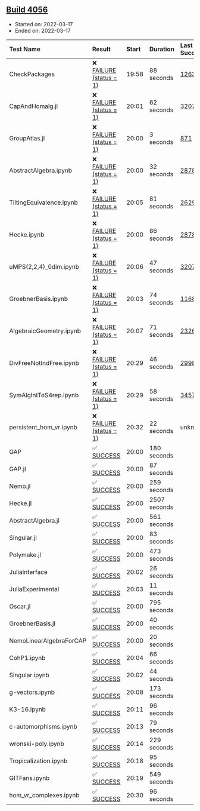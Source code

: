 ## [Build 4056](https://oscarci.mathematik.uni-kl.de/job/oscar-stable/4056/)

* Started on: 2022-03-17
* Ended on: 2022-03-17

| Test Name    | Result | Start | Duration | Last Success | First Failure |
|:-------------|:-------|:------|:---------|:-------------|:--------------|
| CheckPackages | ❌ [FAILURE (status = 1)](https://oscarci.mathematik.uni-kl.de/job/oscar-stable/4056/artifact/logs/build-4056/CheckPackages.log) | 19:58 | 88 seconds | [1263](https://oscarci.mathematik.uni-kl.de/job/oscar-stable/1263/) | [1264](https://oscarci.mathematik.uni-kl.de/job/oscar-stable/1264/) |
| CapAndHomalg.jl | ❌ [FAILURE (status = 1)](https://oscarci.mathematik.uni-kl.de/job/oscar-stable/4056/artifact/logs/build-4056/CapAndHomalg.jl.log) | 20:01 | 62 seconds | [3207](https://oscarci.mathematik.uni-kl.de/job/oscar-stable/3207/) | [3208](https://oscarci.mathematik.uni-kl.de/job/oscar-stable/3208/) |
| GroupAtlas.jl | ❌ [FAILURE (status = 1)](https://oscarci.mathematik.uni-kl.de/job/oscar-stable/4056/artifact/logs/build-4056/GroupAtlas.jl.log) | 20:00 | 3 seconds | [871](https://oscarci.mathematik.uni-kl.de/job/oscar-stable/871/) | [872](https://oscarci.mathematik.uni-kl.de/job/oscar-stable/872/) |
| AbstractAlgebra.ipynb | ❌ [FAILURE (status = 1)](https://oscarci.mathematik.uni-kl.de/job/oscar-stable/4056/artifact/logs/build-4056/AbstractAlgebra.ipynb.log) | 20:00 | 32 seconds | [2878](https://oscarci.mathematik.uni-kl.de/job/oscar-stable/2878/) | [2879](https://oscarci.mathematik.uni-kl.de/job/oscar-stable/2879/) |
| TiltingEquivalence.ipynb | ❌ [FAILURE (status = 1)](https://oscarci.mathematik.uni-kl.de/job/oscar-stable/4056/artifact/logs/build-4056/TiltingEquivalence.ipynb.log) | 20:05 | 81 seconds | [2629](https://oscarci.mathematik.uni-kl.de/job/oscar-stable/2629/) | [2630](https://oscarci.mathematik.uni-kl.de/job/oscar-stable/2630/) |
| Hecke.ipynb | ❌ [FAILURE (status = 1)](https://oscarci.mathematik.uni-kl.de/job/oscar-stable/4056/artifact/logs/build-4056/Hecke.ipynb.log) | 20:00 | 86 seconds | [2878](https://oscarci.mathematik.uni-kl.de/job/oscar-stable/2878/) | [2879](https://oscarci.mathematik.uni-kl.de/job/oscar-stable/2879/) |
| uMPS(2,2,4)_0dim.ipynb | ❌ [FAILURE (status = 1)](https://oscarci.mathematik.uni-kl.de/job/oscar-stable/4056/artifact/logs/build-4056/uMPS-2-2-4-_0dim.ipynb.log) | 20:06 | 47 seconds | [3207](https://oscarci.mathematik.uni-kl.de/job/oscar-stable/3207/) | [3208](https://oscarci.mathematik.uni-kl.de/job/oscar-stable/3208/) |
| GroebnerBasis.ipynb | ❌ [FAILURE (status = 1)](https://oscarci.mathematik.uni-kl.de/job/oscar-stable/4056/artifact/logs/build-4056/GroebnerBasis.ipynb.log) | 20:03 | 74 seconds | [1168](https://oscarci.mathematik.uni-kl.de/job/oscar-stable/1168/) | [1169](https://oscarci.mathematik.uni-kl.de/job/oscar-stable/1169/) |
| AlgebraicGeometry.ipynb | ❌ [FAILURE (status = 1)](https://oscarci.mathematik.uni-kl.de/job/oscar-stable/4056/artifact/logs/build-4056/AlgebraicGeometry.ipynb.log) | 20:07 | 71 seconds | [2326](https://oscarci.mathematik.uni-kl.de/job/oscar-stable/2326/) | [2327](https://oscarci.mathematik.uni-kl.de/job/oscar-stable/2327/) |
| DivFreeNotIndFree.ipynb | ❌ [FAILURE (status = 1)](https://oscarci.mathematik.uni-kl.de/job/oscar-stable/4056/artifact/logs/build-4056/DivFreeNotIndFree.ipynb.log) | 20:29 | 46 seconds | [2998](https://oscarci.mathematik.uni-kl.de/job/oscar-stable/2998/) | [2999](https://oscarci.mathematik.uni-kl.de/job/oscar-stable/2999/) |
| SymAlgIntToS4rep.ipynb | ❌ [FAILURE (status = 1)](https://oscarci.mathematik.uni-kl.de/job/oscar-stable/4056/artifact/logs/build-4056/SymAlgIntToS4rep.ipynb.log) | 20:29 | 58 seconds | [3457](https://oscarci.mathematik.uni-kl.de/job/oscar-stable/3457/) | [3458](https://oscarci.mathematik.uni-kl.de/job/oscar-stable/3458/) |
| persistent_hom_vr.ipynb | ❌ [FAILURE (status = 1)](https://oscarci.mathematik.uni-kl.de/job/oscar-stable/4056/artifact/logs/build-4056/persistent_hom_vr.ipynb.log) | 20:32 | 22 seconds | unknown | unknown |
| GAP | ✅ [SUCCESS](https://oscarci.mathematik.uni-kl.de/job/oscar-stable/4056/artifact/logs/build-4056/GAP.log) | 20:00 | 180 seconds |  |  |
| GAP.jl | ✅ [SUCCESS](https://oscarci.mathematik.uni-kl.de/job/oscar-stable/4056/artifact/logs/build-4056/GAP.jl.log) | 20:00 | 87 seconds |  |  |
| Nemo.jl | ✅ [SUCCESS](https://oscarci.mathematik.uni-kl.de/job/oscar-stable/4056/artifact/logs/build-4056/Nemo.jl.log) | 20:00 | 259 seconds |  |  |
| Hecke.jl | ✅ [SUCCESS](https://oscarci.mathematik.uni-kl.de/job/oscar-stable/4056/artifact/logs/build-4056/Hecke.jl.log) | 20:00 | 2507 seconds |  |  |
| AbstractAlgebra.jl | ✅ [SUCCESS](https://oscarci.mathematik.uni-kl.de/job/oscar-stable/4056/artifact/logs/build-4056/AbstractAlgebra.jl.log) | 20:00 | 561 seconds |  |  |
| Singular.jl | ✅ [SUCCESS](https://oscarci.mathematik.uni-kl.de/job/oscar-stable/4056/artifact/logs/build-4056/Singular.jl.log) | 20:00 | 83 seconds |  |  |
| Polymake.jl | ✅ [SUCCESS](https://oscarci.mathematik.uni-kl.de/job/oscar-stable/4056/artifact/logs/build-4056/Polymake.jl.log) | 20:00 | 473 seconds |  |  |
| JuliaInterface | ✅ [SUCCESS](https://oscarci.mathematik.uni-kl.de/job/oscar-stable/4056/artifact/logs/build-4056/JuliaInterface.log) | 20:02 | 26 seconds |  |  |
| JuliaExperimental | ✅ [SUCCESS](https://oscarci.mathematik.uni-kl.de/job/oscar-stable/4056/artifact/logs/build-4056/JuliaExperimental.log) | 20:03 | 11 seconds |  |  |
| Oscar.jl | ✅ [SUCCESS](https://oscarci.mathematik.uni-kl.de/job/oscar-stable/4056/artifact/logs/build-4056/Oscar.jl.log) | 20:00 | 795 seconds |  |  |
| GroebnerBasis.jl | ✅ [SUCCESS](https://oscarci.mathematik.uni-kl.de/job/oscar-stable/4056/artifact/logs/build-4056/GroebnerBasis.jl.log) | 20:00 | 40 seconds |  |  |
| NemoLinearAlgebraForCAP | ✅ [SUCCESS](https://oscarci.mathematik.uni-kl.de/job/oscar-stable/4056/artifact/logs/build-4056/NemoLinearAlgebraForCAP.log) | 20:00 | 20 seconds |  |  |
| CohP1.ipynb | ✅ [SUCCESS](https://oscarci.mathematik.uni-kl.de/job/oscar-stable/4056/artifact/logs/build-4056/CohP1.ipynb.log) | 20:04 | 66 seconds |  |  |
| Singular.ipynb | ✅ [SUCCESS](https://oscarci.mathematik.uni-kl.de/job/oscar-stable/4056/artifact/logs/build-4056/Singular.ipynb.log) | 20:02 | 44 seconds |  |  |
| g-vectors.ipynb | ✅ [SUCCESS](https://oscarci.mathematik.uni-kl.de/job/oscar-stable/4056/artifact/logs/build-4056/g-vectors.ipynb.log) | 20:08 | 173 seconds |  |  |
| K3-16.ipynb | ✅ [SUCCESS](https://oscarci.mathematik.uni-kl.de/job/oscar-stable/4056/artifact/logs/build-4056/K3-16.ipynb.log) | 20:11 | 96 seconds |  |  |
| c-automorphisms.ipynb | ✅ [SUCCESS](https://oscarci.mathematik.uni-kl.de/job/oscar-stable/4056/artifact/logs/build-4056/c-automorphisms.ipynb.log) | 20:13 | 79 seconds |  |  |
| wronski-poly.ipynb | ✅ [SUCCESS](https://oscarci.mathematik.uni-kl.de/job/oscar-stable/4056/artifact/logs/build-4056/wronski-poly.ipynb.log) | 20:14 | 229 seconds |  |  |
| Tropicalization.ipynb | ✅ [SUCCESS](https://oscarci.mathematik.uni-kl.de/job/oscar-stable/4056/artifact/logs/build-4056/Tropicalization.ipynb.log) | 20:18 | 95 seconds |  |  |
| GITFans.ipynb | ✅ [SUCCESS](https://oscarci.mathematik.uni-kl.de/job/oscar-stable/4056/artifact/logs/build-4056/GITFans.ipynb.log) | 20:19 | 549 seconds |  |  |
| hom_vr_complexes.ipynb | ✅ [SUCCESS](https://oscarci.mathematik.uni-kl.de/job/oscar-stable/4056/artifact/logs/build-4056/hom_vr_complexes.ipynb.log) | 20:30 | 96 seconds |  |  |
